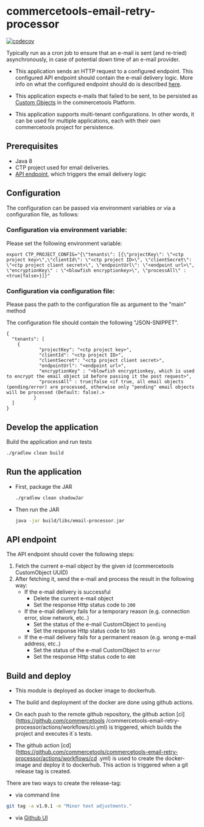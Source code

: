 # commercetools-email-retry-processor

[![codecov](https://codecov.io/gh/commercetools/commercetools-email-retry-processor/branch/create_cronjob/graph/badge.svg)](https://codecov.io/gh/commercetools/commercetools-email-retry-processor)

Typically run as a cron job to ensure that an e-mail is sent (and re-tried) asynchronously, in case of potential down time of an e-mail provider. 

- This application sends an HTTP request to a configured endpoint. 
This configured API endpoint should contain the e-mail delivery logic. More info on what the configured endpoint should do is described [here](#api-endpoint).

- This application expects e-mails that failed to be sent, to be persisted as [Custom Objects](https://docs.commercetools.com/http-api-projects-custom-objects.html) in the commercetools Platform. 

- This application supports multi-tenant configurations. In other words, it can be used for multiple applications, each with their own commercetools project for persistence.

## Prerequisites

 - Java 8
 - CTP project used for email deliveries.
 - [API endpoint](#api-endpoint), which triggers the email delivery logic

## Configuration

The configuration can be passed via environment variables or via a configuration file, as follows:

###  Configuration via environment variable:

Please set the following environment variable:

```
export CTP_PROJECT_CONFIG="{\"tenants\": [{\"projectKey\": \"<ctp project key>\",\"clientId\": \"<ctp project ID>\", \"clientSecret\": \"<ctp project client secret>\", \"endpointUrl\": \"<endpoint url>\", \"encryptionKey\" : \"<blowfish encryptionkey>\", \"processAll\" : <true|false>}]}"
```
###  Configuration via configuration file:

Please pass the path to the configuration file as argument to the "main" method

The configuration file should contain the following "JSON-SNIPPET".
 ```
 {
   "tenants": [
     {
             "projectKey": "<ctp project key>",
             "clientId": "<ctp project ID>",
             "clientSecret": "<ctp project client secret>",
             "endpointUrl": "<endpoint url>",
             "encryptionKey" : "<blowfish encryptionkey, which is used to encrypt the email object id before passing it the post request>",
             "processAll" : true|false <if true, all email objects (pending/error) are processed, otherwise only "pending" email objects will be processed (Default: false).>
           }
   ]
 }
   ```  


## Develop the application   

 Build the application and run tests
   ```bash
   ./gradlew clean build
   ```
## Run the application   

 - First, package the JAR
   ```bash
   ./gradlew clean shadowJar
   ```
   
 - Then run the JAR
   ```bash
   java -jar build/libs/email-processor.jar
   ```   

## API endpoint

The API endpoint should cover the following steps:

1. Fetch the current e-mail object by the given id (commercetools CustomObject UUID)
1. After fetching it, send the e-mail and process the result in the following way:
    - If the e-mail delivery is successful
      - Delete the current e-mail object
      - Set the response Http status code to `200`
    - If the e-mail delivery fails for a temporary reason (e.g. connection error, slow network, etc..)
      - Set the status of the e-mail CustomObject to `pending`
      - Set the response Http status code to `503`
    - If the e-mail delivery fails for a permanent reason (e.g. wrong e-mail address, etc..)
      - Set the status of the e-mail CustomObject to `error`
      - Set the response Http status code to `400`

## Build and deploy

- This module is deployed as docker image to dockerhub.

- The build and deployment of the docker are done using github actions.

- On each push to the remote github repository, the github action [ci](https://github.com/commercetools
/commercetools-email-retry-processor/actions/workflows/ci.yml) is triggered, which builds the project and
 executes it`s tests. 
 
- The github action [cd](https://github.com/commercetools/commercetools-email-retry-processor/actions/workflows/cd
.yml) is used to create the docker-image and deploy it to dockerhub. This action is triggered when a git release tag is
 created.

 There are two ways to create the release-tag:
 - via command line

 ```bash
 git tag -a v1.0.1 -m "Minor text adjustments."
 ```
 
- via [Github UI](https://github.com/commercetools/commercetools-email-retry-processor/releases)

